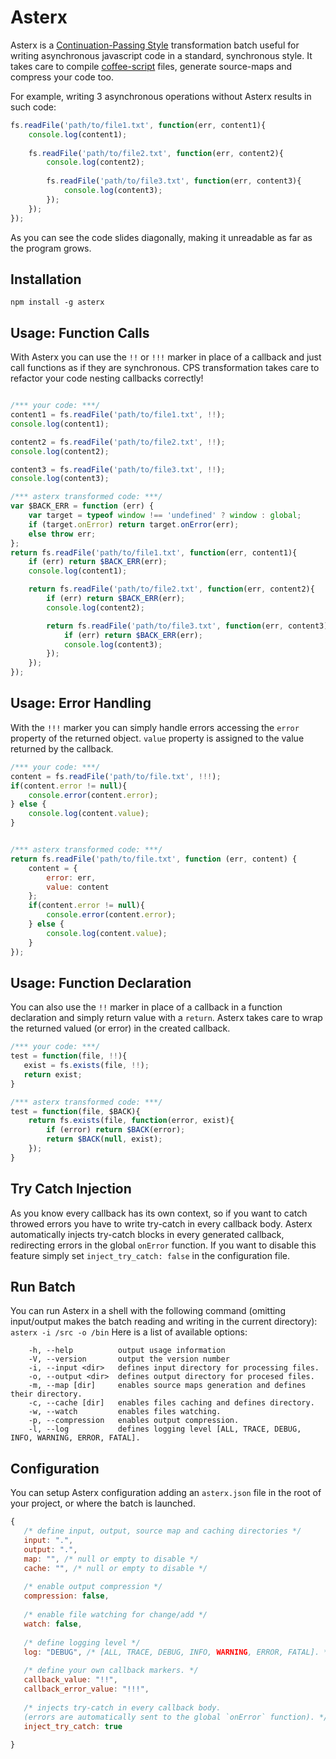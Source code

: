# Asterx

Asterx is a [Continuation-Passing Style](http://en.wikipedia.org/wiki/Continuation-passing_style) transformation batch useful for writing asynchronous javascript code in a standard, synchronous style. It takes care to compile [coffee-script](http://coffeescript.org/) files, generate source-maps and compress your code too.

For example, writing 3 asynchronous operations without Asterx results in such code:
```javascript
fs.readFile('path/to/file1.txt', function(err, content1){
    console.log(content1);
        
    fs.readFile('path/to/file2.txt', function(err, content2){    
        console.log(content2);
        
        fs.readFile('path/to/file3.txt', function(err, content3){
            console.log(content3);
        });
    });
});
```
As you can see the code slides diagonally, making it unreadable as far as the program grows.

## Installation
``` npm install -g asterx ```

## Usage: Function Calls
With Asterx you can use the `!!` or `!!!` marker in place of a callback and just call functions as if they are synchronous.
CPS transformation takes care to refactor your code nesting callbacks correctly!

```javascript

/*** your code: ***/
content1 = fs.readFile('path/to/file1.txt', !!);
console.log(content1);

content2 = fs.readFile('path/to/file2.txt', !!);
console.log(content2);

content3 = fs.readFile('path/to/file3.txt', !!);
console.log(content3);

/*** asterx transformed code: ***/
var $BACK_ERR = function (err) {
    var target = typeof window !== 'undefined' ? window : global;
    if (target.onError) return target.onError(err);
    else throw err;
};
return fs.readFile('path/to/file1.txt', function(err, content1){
    if (err) return $BACK_ERR(err);
    console.log(content1);    

    return fs.readFile('path/to/file2.txt', function(err, content2){
        if (err) return $BACK_ERR(err);
        console.log(content2);        

        return fs.readFile('path/to/file3.txt', function(err, content3){
            if (err) return $BACK_ERR(err);
            console.log(content3);
        });
    });
});

```

## Usage: Error Handling
With the `!!!` marker you can simply handle errors accessing the `error` property of the returned object. 
`value` property is assigned to the value returned by the callback.
```javascript
/*** your code: ***/
content = fs.readFile('path/to/file.txt', !!!);
if(content.error != null){
    console.error(content.error);
} else {
    console.log(content.value);
}


/*** asterx transformed code: ***/
return fs.readFile('path/to/file.txt', function (err, content) {
    content = {
        error: err,
        value: content
    };
    if(content.error != null){
        console.error(content.error);
    } else {
        console.log(content.value);
    }
});
```

## Usage: Function Declaration
You can also use the `!!` marker in place of a callback in a function declaration and simply return value with a `return`.
Asterx takes care to wrap the returned valued (or error) in the created callback.
```javascript
/*** your code: ***/
test = function(file, !!){
   exist = fs.exists(file, !!);
   return exist;
}

/*** asterx transformed code: ***/
test = function(file, $BACK){
    return fs.exists(file, function(error, exist){
        if (error) return $BACK(error);
        return $BACK(null, exist);
    });
}
```

## Try Catch Injection
As you know every callback has its own context, so if you want to catch throwed errors you have to write try-catch in every callback body.
Asterx automatically injects try-catch blocks in every generated callback, redirecting errors in the global `onError` function.
If you want to disable this feature simply set `inject_try_catch: false` in the configuration file.

## Run Batch
You can run Asterx in a shell with the following command (omitting input/output makes the batch reading and writing in the current directory):
``` asterx -i /src -o /bin ```
Here is a list of available options:
``` 
    -h, --help          output usage information
    -V, --version       output the version number
    -i, --input <dir>   defines input directory for processing files.
    -o, --output <dir>  defines output directory for procesed files.
    -m, --map [dir]     enables source maps generation and defines their directory.
    -c, --cache [dir]   enables files caching and defines directory.
    -w, --watch         enables files watching.
    -p, --compression   enables output compression.
    -l, --log           defines logging level [ALL, TRACE, DEBUG, INFO, WARNING, ERROR, FATAL].
```

## Configuration
You can setup Asterx configuration adding an `asterx.json` file in the root of your project, or where the batch is launched.
```javascript
{
   /* define input, output, source map and caching directories */
   input: ".",
   output: ".",
   map: "", /* null or empty to disable */
   cache: "", /* null or empty to disable */
   
   /* enable output compression */
   compression: false,
   
   /* enable file watching for change/add */
   watch: false,
   
   /* define logging level */
   log: "DEBUG", /* [ALL, TRACE, DEBUG, INFO, WARNING, ERROR, FATAL]. */
   
   /* define your own callback markers. */
   callback_value: "!!", 
   callback_error_value: "!!!",
   
   /* injects try-catch in every callback body.
   (errors are automatically sent to the global `onError` function). */
   inject_try_catch: true
   
}
```